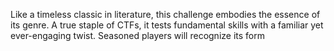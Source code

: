 Like a timeless classic in literature, this challenge embodies the essence of its genre. A true staple of CTFs, it tests fundamental skills with a familiar yet ever-engaging twist. Seasoned players will recognize its form
